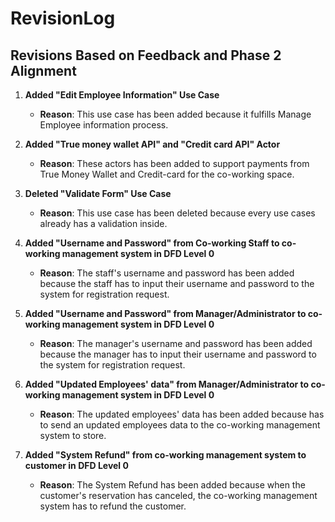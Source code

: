 # RevisionLog

## Revisions Based on Feedback and Phase 2 Alignment

1. **Added "Edit Employee Information" Use Case**
   - **Reason**: This use case has been added because it fulfills Manage Employee information process.
  
2. **Added "True money wallet API" and "Credit card API" Actor**
   - **Reason**: These actors has been added to support payments from True Money Wallet and Credit-card for the co-working space.

3. **Deleted "Validate Form" Use Case**
   - **Reason**: This use case has been deleted because every use cases already has a validation inside.

4. **Added "Username and Password" from Co-working Staff to co-working management system in DFD Level 0**
   - **Reason**: The staff's username and password has been added because the staff has to input their username and password to the system for registration request.
  
5. **Added "Username and Password" from Manager/Administrator to co-working management system in DFD Level 0**
   - **Reason**: The manager's username and password has been added because the manager has to input their username and password to the system for registration request.

6. **Added "Updated Employees' data" from Manager/Administrator to co-working management system in DFD Level 0**
   - **Reason**: The updated employees' data has been added because has to send an updated employees data to the co-working management system to store.
  
7. **Added "System Refund" from co-working management system to customer in DFD Level 0**
   - **Reason**: The System Refund has been added because when the customer's reservation has canceled, the co-working management system has to refund the customer.
     
